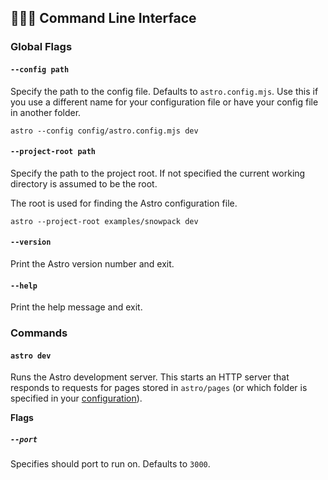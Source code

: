 ## 👩🏽‍💻 Command Line Interface

### Global Flags

#### `--config path`

Specify the path to the config file. Defaults to `astro.config.mjs`. Use this if you use a different name for your configuration file or have your config file in another folder.

```shell
astro --config config/astro.config.mjs dev
```

#### `--project-root path`

Specify the path to the project root. If not specified the current working directory is assumed to be the root.

The root is used for finding the Astro configuration file.

```shell
astro --project-root examples/snowpack dev
```

#### `--version`

Print the Astro version number and exit.

#### `--help`

Print the help message and exit.

### Commands

#### `astro dev`

Runs the Astro development server. This starts an HTTP server that responds to requests for pages stored in `astro/pages` (or which folder is specified in your [configuration](../README.md##%EF%B8%8F-configuration)).

__Flags__

##### `--port`

Specifies should port to run on. Defaults to `3000`.